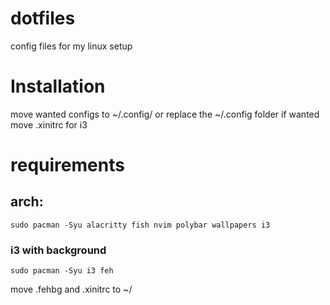 # dotfiles

config files for my linux setup


# Installation

move wanted configs to ~/.config/ or replace the ~/.config folder 
if wanted move .xinitrc for i3


# requirements 

## arch:
	sudo pacman -Syu alacritty fish nvim polybar wallpapers i3
### i3 with background 
	sudo pacman -Syu i3 feh
move .fehbg and .xinitrc to ~/


